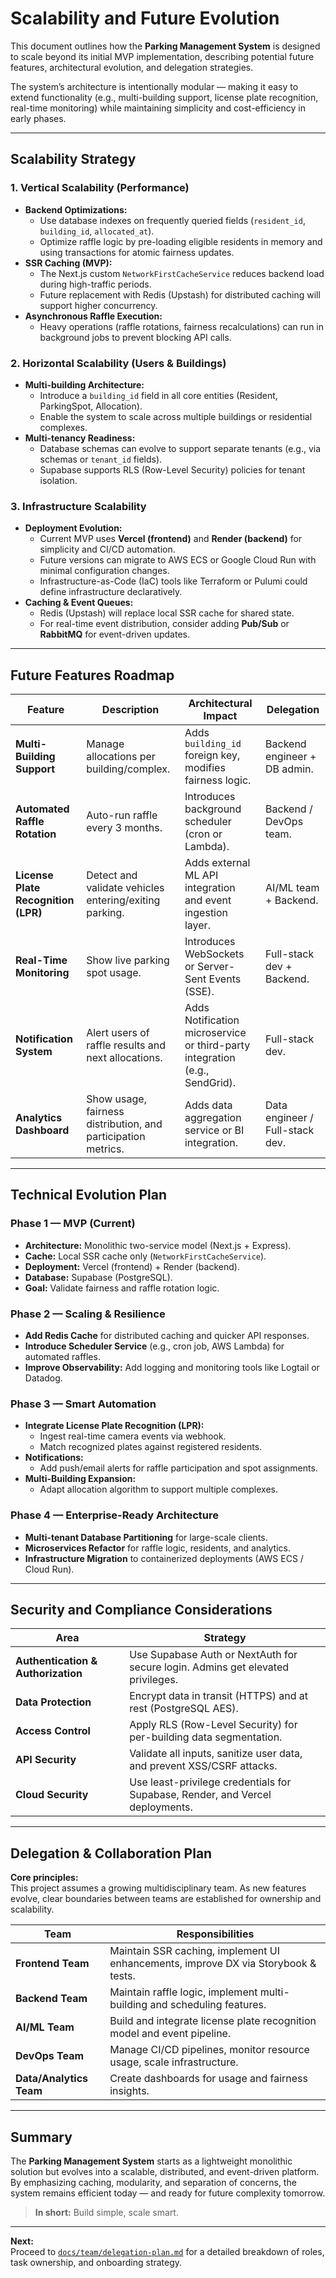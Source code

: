 # Scalability and Future Evolution

This document outlines how the **Parking Management System** is designed to scale beyond its initial MVP implementation, describing potential future features, architectural evolution, and delegation strategies.

The system’s architecture is intentionally modular — making it easy to extend functionality (e.g., multi-building support, license plate recognition, real-time monitoring) while maintaining simplicity and cost-efficiency in early phases.

---

## Scalability Strategy

### 1. Vertical Scalability (Performance)

- **Backend Optimizations:**
    - Use database indexes on frequently queried fields (`resident_id`, `building_id`, `allocated_at`).
    - Optimize raffle logic by pre-loading eligible residents in memory and using transactions for atomic fairness updates.
- **SSR Caching (MVP):**
    - The Next.js custom `NetworkFirstCacheService` reduces backend load during high-traffic periods.
    - Future replacement with Redis (Upstash) for distributed caching will support higher concurrency.
- **Asynchronous Raffle Execution:**
    - Heavy operations (raffle rotations, fairness recalculations) can run in background jobs to prevent blocking API calls.

### 2. Horizontal Scalability (Users & Buildings)

- **Multi-building Architecture:**
    - Introduce a `building_id` field in all core entities (Resident, ParkingSpot, Allocation).
    - Enable the system to scale across multiple buildings or residential complexes.
- **Multi-tenancy Readiness:**
    - Database schemas can evolve to support separate tenants (e.g., via schemas or `tenant_id` fields).
    - Supabase supports RLS (Row-Level Security) policies for tenant isolation.

### 3. Infrastructure Scalability

- **Deployment Evolution:**
    - Current MVP uses **Vercel (frontend)** and **Render (backend)** for simplicity and CI/CD automation.
    - Future versions can migrate to AWS ECS or Google Cloud Run with minimal configuration changes.
    - Infrastructure-as-Code (IaC) tools like Terraform or Pulumi could define infrastructure declaratively.
- **Caching & Event Queues:**
    - Redis (Upstash) will replace local SSR cache for shared state.
    - For real-time event distribution, consider adding **Pub/Sub** or **RabbitMQ** for event-driven updates.

---

## Future Features Roadmap

| Feature                             | Description                                                   | Architectural Impact                                                        | Delegation                      |
| ----------------------------------- | ------------------------------------------------------------- | --------------------------------------------------------------------------- | ------------------------------- |
| **Multi-Building Support**          | Manage allocations per building/complex.                      | Adds `building_id` foreign key, modifies fairness logic.                    | Backend engineer + DB admin.    |
| **Automated Raffle Rotation**       | Auto-run raffle every 3 months.                               | Introduces background scheduler (cron or Lambda).                           | Backend / DevOps team.          |
| **License Plate Recognition (LPR)** | Detect and validate vehicles entering/exiting parking.        | Adds external ML API integration and event ingestion layer.                 | AI/ML team + Backend.           |
| **Real-Time Monitoring**            | Show live parking spot usage.                                 | Introduces WebSockets or Server-Sent Events (SSE).                          | Full-stack dev + Backend.       |
| **Notification System**             | Alert users of raffle results and next allocations.           | Adds Notification microservice or third-party integration (e.g., SendGrid). | Full-stack dev.                 |
| **Analytics Dashboard**             | Show usage, fairness distribution, and participation metrics. | Adds data aggregation service or BI integration.                            | Data engineer / Full-stack dev. |

---

## Technical Evolution Plan

### Phase 1 — MVP (Current)

- **Architecture:** Monolithic two-service model (Next.js + Express).
- **Cache:** Local SSR cache only (`NetworkFirstCacheService`).
- **Deployment:** Vercel (frontend) + Render (backend).
- **Database:** Supabase (PostgreSQL).
- **Goal:** Validate fairness and raffle rotation logic.

### Phase 2 — Scaling & Resilience

- **Add Redis Cache** for distributed caching and quicker API responses.
- **Introduce Scheduler Service** (e.g., cron job, AWS Lambda) for automated raffles.
- **Improve Observability:** Add logging and monitoring tools like Logtail or Datadog.

### Phase 3 — Smart Automation

- **Integrate License Plate Recognition (LPR):**
    - Ingest real-time camera events via webhook.
    - Match recognized plates against registered residents.
- **Notifications:**
    - Add push/email alerts for raffle participation and spot assignments.
- **Multi-Building Expansion:**
    - Adapt allocation algorithm to support multiple complexes.

### Phase 4 — Enterprise-Ready Architecture

- **Multi-tenant Database Partitioning** for large-scale clients.
- **Microservices Refactor** for raffle logic, residents, and analytics.
- **Infrastructure Migration** to containerized deployments (AWS ECS / Cloud Run).

---

## Security and Compliance Considerations

| Area                               | Strategy                                                                        |
| ---------------------------------- | ------------------------------------------------------------------------------- |
| **Authentication & Authorization** | Use Supabase Auth or NextAuth for secure login. Admins get elevated privileges. |
| **Data Protection**                | Encrypt data in transit (HTTPS) and at rest (PostgreSQL AES).                   |
| **Access Control**                 | Apply RLS (Row-Level Security) for per-building data segmentation.              |
| **API Security**                   | Validate all inputs, sanitize user data, and prevent XSS/CSRF attacks.          |
| **Cloud Security**                 | Use least-privilege credentials for Supabase, Render, and Vercel deployments.   |

---

## Delegation & Collaboration Plan

**Core principles:**  
This project assumes a growing multidisciplinary team. As new features evolve, clear boundaries between teams are established for ownership and scalability.

| Team                    | Responsibilities                                                                   |
| ----------------------- | ---------------------------------------------------------------------------------- |
| **Frontend Team**       | Maintain SSR caching, implement UI enhancements, improve DX via Storybook & tests. |
| **Backend Team**        | Maintain raffle logic, implement multi-building and scheduling features.           |
| **AI/ML Team**          | Build and integrate license plate recognition model and event pipeline.            |
| **DevOps Team**         | Manage CI/CD pipelines, monitor resource usage, scale infrastructure.              |
| **Data/Analytics Team** | Create dashboards for usage and fairness insights.                                 |

---

## Summary

The **Parking Management System** starts as a lightweight monolithic solution but evolves into a scalable, distributed, and event-driven platform.  
By emphasizing caching, modularity, and separation of concerns, the system remains efficient today — and ready for future complexity tomorrow.

> **In short:** Build simple, scale smart.

---

**Next:**  
Proceed to [`docs/team/delegation-plan.md`](../team/delegation-plan.md) for a detailed breakdown of roles, task ownership, and onboarding strategy.
